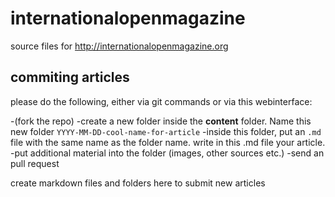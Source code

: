 # internationalopenmagazine
source files for http://internationalopenmagazine.org

## commiting articles

please do the following, either via git commands or via this webinterface:

-(fork the repo)
-create a new folder inside the **content** folder. Name this new folder `YYYY-MM-DD-cool-name-for-article`
-inside this folder, put an `.md` file with the same name as the folder name. write in this .md file your article.
-put additional material into the folder (images, other sources etc.) 
-send an pull request

create markdown files and folders here to submit new articles

